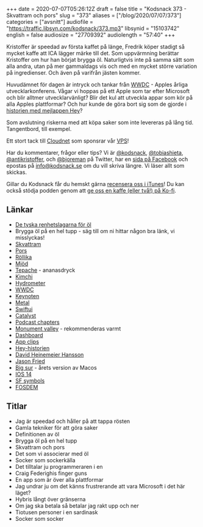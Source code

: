 +++
date = 2020-07-07T05:26:12Z
draft = false
title = "Kodsnack 373 - Skvattram och pors"
slug = "373"
aliases = ["/blog/2020/07/07/373"]
categories = ["avsnitt"]
audiofile = "https://traffic.libsyn.com/kodsnack/373.mp3"
libsynid = "15103742"
english = false
audiosize = "27709392"
audiolength = "57:40" 
+++

Kristoffer är speedad av första kaffet på länge, Fredrik köper stadigt så mycket kaffe att ICA lägger märke till det. Som uppvärmning berättar Kristoffer om hur han börjat brygga öl. Naturligtvis inte på samma sätt som alla andra, utan på mer gammaldags vis och med en mycket större variation på ingredienser. Och även på varifrån jästen kommer.

Huvudämnet för dagen är intryck och tankar från [WWDC](https://developer.apple.com/videos/wwdc2020) - Apples årliga utvecklarkonferens. Vågar vi hoppas på ett Apple som tar efter Microsoft och blir alltmer utvecklarvänligt? Blir det kul att utveckla appar som kör på alla Apples plattformar? Och hur kunde de göra bort sig som de gjorde i [historien med mejlappen Hey](https://www.theverge.com/2020/6/22/21299814/apple-app-store-policies-ios-bug-fixes-approval-dispute-appeal)?

Som avslutning riskerna med att köpa saker som inte levereras på lång tid. Tangentbord, till exempel.

Ett stort tack till [Cloudnet](http://www.cloudnet.se) som sponsrar vår [VPS](http://en.wikipedia.org/wiki/Virtual_private_server)!

Har du kommentarer, frågor eller tips? Vi är [@kodsnack](https://www.twitter.com/kodsnack), [@tobiashieta](https://www.twitter.com/tobiashieta), [@antikristoffer](https://www.twitter.com/antikristoffer), och [@bjoreman](https://www.twitter.com/bjoreman) på Twitter, har en [sida på Facebook](https://www.facebook.com/kodsnack) och epostas på [info@kodsnack.se](mailto:info@kodsnack.se) om du vill skriva längre. Vi läser allt som skickas.

Gillar du Kodsnack får du hemskt gärna [recensera oss i iTunes](http://itunes.apple.com/se/podcast/kodsnack/id561631498?l=en)! Du kan också stödja podden genom att <a href="https://ko-fi.com/kodsnack" rel="payment">ge oss en kaffe (eller två!) på Ko-fi</a>.

## Länkar ##
* [De tyska renhetslagarna för öl](https://en.wikipedia.org/wiki/Reinheitsgebot)
* Brygga öl på en hel tupp - säg till om ni hittar någon bra länk, vi misslyckas!
* [Skvattram](http://linnaeus.nrm.se/flora/di/erica/rhodo/rhodtom.html)
* [Pors](http://linnaeus.nrm.se/flora/di/myrica/myric/myrigal.html)
* [Röllika](http://linnaeus.nrm.se/flora/di/astera/achil/achimil.html)
* [Mjöd](https://sv.wikipedia.org/wiki/Mj%C3%B6d)
* [Tepache](https://sv.wikipedia.org/wiki/Tepache) - ananasdryck
* [Kimchi](https://en.wikipedia.org/wiki/Kimchi)
* [Hydrometer](https://sv.wikipedia.org/wiki/Hydrometer)
* [WWDC](https://developer.apple.com/videos/wwdc2020)
* [Keynoten](https://developer.apple.com/videos/play/wwdc2020/101/)
* [Metal](https://developer.apple.com/metal/)
* [Swiftui](https://developer.apple.com/documentation/swiftui)
* [Catalyst](https://developer.apple.com/mac-catalyst/)
* [Podcast chapters](https://chaptersapp.com/)
* [Monument valley](https://en.wikipedia.org/wiki/Monument_Valley_%28video_game%29) - rekommenderas varmt
* [Dashboard](https://en.wikipedia.org/wiki/Dashboard_%28macOS%29)
* [App clips](https://en.wikipedia.org/wiki/IOS_14#App_Clips)
* [Hey-historien](https://www.theverge.com/2020/6/22/21299814/apple-app-store-policies-ios-bug-fixes-approval-dispute-appeal)
* [David Heinemeier Hansson](https://en.wikipedia.org/wiki/David_Heinemeier_Hansson)
* [Jason Fried](https://en.wikipedia.org/wiki/Basecamp_%28company%29)
* [Big sur](https://en.wikipedia.org/wiki/MacOS_Big_Sur) - årets version av Macos
* [IOS 14](https://en.wikipedia.org/wiki/IOS_14)
* [SF symbols](https://developer.apple.com/design/human-interface-guidelines/sf-symbols/overview/)
* [FOSDEM](https://fosdem.org/2020/)

## Titlar ##
* Jag är speedad och håller på att tappa rösten
* Gamla tekniker för att göra saker
* Definitionen av öl
* Brygga öl på en hel tupp
* Skvattram och pors
* Det som vi associerar med öl
* Socker som sockerkälla
* Det tilltalar ju programmeraren i en
* Craig Federighis finger guns
* En app som är över alla plattformar
* Jag undrar ju om det känns frustrerande att vara Microsoft i det här läget?
* Hybris långt över gränserna
* Om jag ska betala så betalar jag rakt upp och ner
* Tiotusen personer i en sardinask
* Socker som socker
